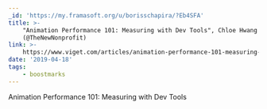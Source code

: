 ```yaml
---
_id: 'https://my.framasoft.org/u/borisschapira/?Eb4SFA'
title: >-
    "Animation Performance 101: Measuring with Dev Tools", Chloe Hwang
    (@TheNewNonprofit)
link: >-
    https://www.viget.com/articles/animation-performance-101-measuring-with-dev-tools/
date: '2019-04-18'
tags:
    - boostmarks
---
```


<div class="markdown"><p>Animation Performance 101: Measuring with Dev Tools
</p></div>
